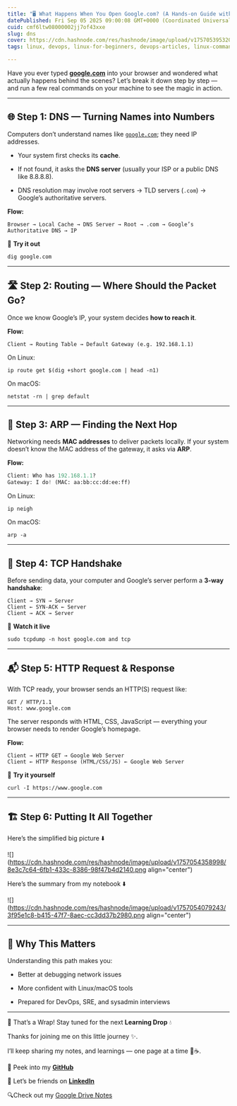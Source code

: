 ```yaml
---
title: "🖥️ What Happens When You Open Google.com? (A Hands-on Guide with Linux)"
datePublished: Fri Sep 05 2025 09:00:08 GMT+0000 (Coordinated Universal Time)
cuid: cmf6ltw08000002jj7of43xxe
slug: dns
cover: https://cdn.hashnode.com/res/hashnode/image/upload/v1757053953202/0149f270-e978-4011-9743-b597b006426d.png
tags: linux, devops, linux-for-beginners, devops-articles, linux-commands, devops-trends, devopscommunity

---
```


Have you ever typed [**google.com**](http://google.com) into your browser and wondered what actually happens behind the scenes? Let’s break it down step by step — and run a few real commands on your machine to see the magic in action.

---

## 🌐 Step 1: DNS — Turning Names into Numbers

Computers don’t understand names like [`google.com`](http://google.com); they need IP addresses.

* Your system first checks its **cache**.
    
* If not found, it asks the **DNS server** (usually your ISP or a public DNS like 8.8.8.8).
    
* DNS resolution may involve root servers → TLD servers (`.com`) → Google’s authoritative servers.
    

**Flow:**

```plaintext
Browser → Local Cache → DNS Server → Root → .com → Google’s Authoritative DNS → IP
```

🔧 **Try it out**

```plaintext
dig google.com
```

---

## 🛣️ Step 2: Routing — Where Should the Packet Go?

Once we know Google’s IP, your system decides **how to reach it**.

**Flow:**

```plaintext
Client → Routing Table → Default Gateway (e.g. 192.168.1.1)
```

On Linux:

```plaintext
ip route get $(dig +short google.com | head -n1)
```

On macOS:

```plaintext
netstat -rn | grep default
```

---

## 📡 Step 3: ARP — Finding the Next Hop

Networking needs **MAC addresses** to deliver packets locally. If your system doesn’t know the MAC address of the gateway, it asks via **ARP**.

**Flow:**

```python
Client: Who has 192.168.1.1?  
Gateway: I do! (MAC: aa:bb:cc:dd:ee:ff)
```

On Linux:

```plaintext
ip neigh
```

On macOS:

```plaintext
arp -a
```

---

## 🤝 Step 4: TCP Handshake

Before sending data, your computer and Google’s server perform a **3-way handshake**:

```plaintext
Client → SYN → Server  
Client ← SYN-ACK ← Server  
Client → ACK → Server
```

🔧 **Watch it live**

```plaintext
sudo tcpdump -n host google.com and tcp
```

---

## 📬 Step 5: HTTP Request & Response

With TCP ready, your browser sends an HTTP(S) request like:

```plaintext
GET / HTTP/1.1
Host: www.google.com
```

The server responds with HTML, CSS, JavaScript — everything your browser needs to render Google’s homepage.

**Flow:**

```plaintext
Client → HTTP GET → Google Web Server  
Client ← HTTP Response (HTML/CSS/JS) ← Google Web Server
```

🔧 **Try it yourself**

```plaintext
curl -I https://www.google.com
```

---

## 🏗️ Step 6: Putting It All Together

Here’s the simplified big picture ⬇️

![](https://cdn.hashnode.com/res/hashnode/image/upload/v1757054358998/8e3c7c64-6fb1-433c-8386-98f47b4d2140.png align="center")

Here’s the summary from my notebook ⬇️

![](https://cdn.hashnode.com/res/hashnode/image/upload/v1757054079243/3f95e1c8-b415-47f7-8aec-cc3dd37b2980.png align="center")

---

## 🚀 Why This Matters

Understanding this path makes you:

* Better at debugging network issues
    
* More confident with Linux/macOS tools
    
* Prepared for DevOps, SRE, and sysadmin interviews
    

---

🌸 That’s a Wrap! Stay tuned for the next **Learning Drop** 💧

Thanks for joining me on this little journey ✨.

I’ll keep sharing my notes, and learnings — one page at a time 📓☕.

🌱 Peek into my [**GitHub**](https://github.com/GorleJansi/Python/tree/main/basics)

💌 Let’s be friends on [**LinkedIn**](https://www.linkedin.com/in/gorlejansi/)

🔍Check out my [Google Drive Notes](https://lnkd.in/gA3fHYSc)